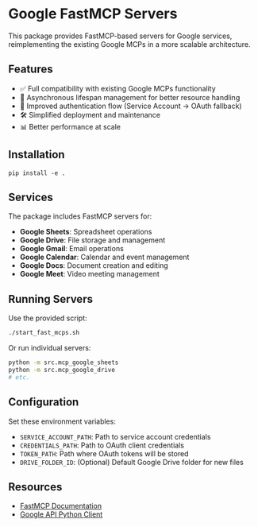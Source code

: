 # Google FastMCP Servers

This package provides FastMCP-based servers for Google services, reimplementing the existing Google MCPs in a more scalable architecture.

## Features

- ✅ Full compatibility with existing Google MCPs functionality
- 🔄 Asynchronous lifespan management for better resource handling
- 🔐 Improved authentication flow (Service Account → OAuth fallback)
- 🛠️ Simplified deployment and maintenance
- 📊 Better performance at scale

## Installation

```
pip install -e .
```

## Services

The package includes FastMCP servers for:

- **Google Sheets**: Spreadsheet operations
- **Google Drive**: File storage and management 
- **Google Gmail**: Email operations
- **Google Calendar**: Calendar and event management
- **Google Docs**: Document creation and editing
- **Google Meet**: Video meeting management

## Running Servers

Use the provided script:

```bash
./start_fast_mcps.sh
```

Or run individual servers:

```bash
python -m src.mcp_google_sheets
python -m src.mcp_google_drive
# etc.
```

## Configuration

Set these environment variables:

- `SERVICE_ACCOUNT_PATH`: Path to service account credentials
- `CREDENTIALS_PATH`: Path to OAuth client credentials
- `TOKEN_PATH`: Path where OAuth tokens will be stored
- `DRIVE_FOLDER_ID`: (Optional) Default Google Drive folder for new files

## Resources

- [FastMCP Documentation](https://github.com/xing5/mcp-google-sheets)
- [Google API Python Client](https://github.com/googleapis/google-api-python-client) 